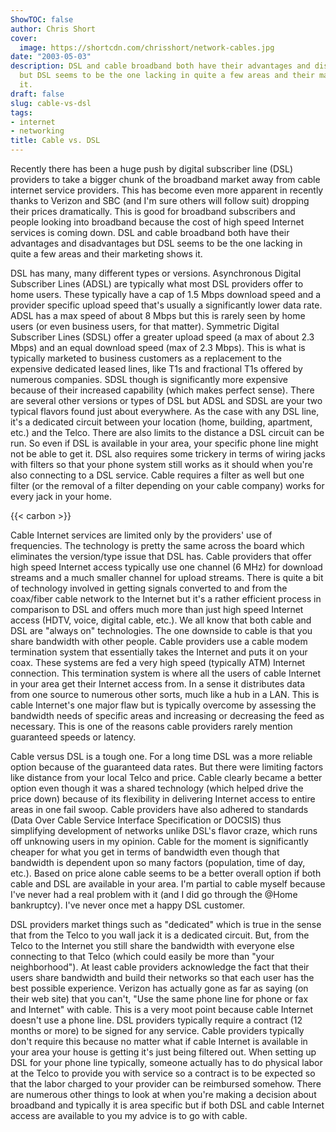 ```yaml
---
ShowTOC: false
author: Chris Short
cover:
  image: https://shortcdn.com/chrisshort/network-cables.jpg
date: "2003-05-03"
description: DSL and cable broadband both have their advantages and disadvantages
  but DSL seems to be the one lacking in quite a few areas and their marketing shows
  it.
draft: false
slug: cable-vs-dsl
tags:
- internet
- networking
title: Cable vs. DSL
---
```


Recently there has been a huge push by digital subscriber line (DSL) providers to take a bigger chunk of the broadband market away from cable internet service providers. This has become even more apparent in recently thanks to Verizon and SBC (and I'm sure others will follow suit) dropping their prices dramatically. This is good for broadband subscribers and people looking into broadband because the cost of high speed Internet services is coming down. DSL and cable broadband both have their advantages and disadvantages but DSL seems to be the one lacking in quite a few areas and their marketing shows it.


DSL has many, many different types or versions. Asynchronous Digital Subscriber Lines (ADSL) are typically what most DSL providers offer to home users. These typically have a cap of 1.5 Mbps download speed and a provider specific upload speed that's usually a significantly lower data rate. ADSL has a max speed of about 8 Mbps but this is rarely seen by home users (or even business users, for that matter). Symmetric Digital Subscriber Lines (SDSL) offer a greater upload speed (a max of about 2.3 Mbps) and an equal download speed (max of 2.3 Mbps). This is what is typically marketed to business customers as a replacement to the expensive dedicated leased lines, like T1s and fractional T1s offered by numerous companies. SDSL though is significantly more expensive because of their increased capability (which makes perfect sense). There are several other versions or types of DSL but ADSL and SDSL are your two typical flavors found just about everywhere. As the case with any DSL line, it's a dedicated circuit between your location (home, building, apartment, etc.) and the Telco. There are also limits to the distance a DSL circuit can be run. So even if DSL is available in your area, your specific phone line might not be able to get it. DSL also requires some trickery in terms of wiring jacks with filters so that your phone system still works as it should when you're also connecting to a DSL service. Cable requires a filter as well but one filter (or the removal of a filter depending on your cable company) works for every jack in your home.

{{< carbon >}}

Cable Internet services are limited only by the providers' use of frequencies. The technology is pretty the same across the board which eliminates the version/type issue that DSL has. Cable providers that offer high speed Internet access typically use one channel (6 MHz) for download streams and a much smaller channel for upload streams. There is quite a bit of technology involved in getting signals converted to and from the coax/fiber cable network to the Internet but it's a rather efficient process in comparison to DSL and offers much more than just high speed Internet access (HDTV, voice, digital cable, etc.). We all know that both cable and DSL are "always on" technologies. The one downside to cable is that you share bandwidth with other people. Cable providers use a cable modem termination system that essentially takes the Internet and puts it on your coax. These systems are fed a very high speed (typically ATM) Internet connection. This termination system is where all the users of cable Internet in your area get their Internet access from. In a sense it distributes data from one source to numerous other sorts, much like a hub in a LAN. This is cable Internet's one major flaw but is typically overcome by assessing the bandwidth needs of specific areas and increasing or decreasing the feed as necessary. This is one of the reasons cable providers rarely mention guaranteed speeds or latency.

Cable versus DSL is a tough one. For a long time DSL was a more reliable option because of the guaranteed data rates. But there were limiting factors like distance from your local Telco and price. Cable clearly became a better option even though it was a shared technology (which helped drive the price down) because of its flexibility in delivering Internet access to entire areas in one fail swoop. Cable providers have also adhered to standards (Data Over Cable Service Interface Specification or DOCSIS) thus simplifying development of networks unlike DSL's flavor craze, which runs off unknowing users in my opinion. Cable for the moment is significantly cheaper for what you get in terms of bandwidth even though that bandwidth is dependent upon so many factors (population, time of day, etc.). Based on price alone cable seems to be a better overall option if both cable and DSL are available in your area. I'm partial to cable myself because I've never had a real problem with it (and I did go through the @Home bankruptcy). I've never once met a happy DSL customer.

DSL providers market things such as "dedicated" which is true in the sense that from the Telco to you wall jack it is a dedicated circuit. But, from the Telco to the Internet you still share the bandwidth with everyone else connecting to that Telco (which could easily be more than "your neighborhood"). At least cable providers acknowledge the fact that their users share bandwidth and build their networks so that each user has the best possible experience. Verizon has actually gone as far as saying (on their web site) that you can't, "Use the same phone line for phone or fax and Internet" with cable. This is a very moot point because cable Internet doesn't use a phone line. DSL providers typically require a contract (12 months or more) to be signed for any service. Cable providers typically don't require this because no matter what if cable Internet is available in your area your house is getting it's just being filtered out. When setting up DSL for your phone line typically, someone actually has to do physical labor at the Telco to provide you with service so a contract is to be expected so that the labor charged to your provider can be reimbursed somehow. There are numerous other things to look at when you're making a decision about broadband and typically it is area specific but if both DSL and cable Internet access are available to you my advice is to go with cable.
